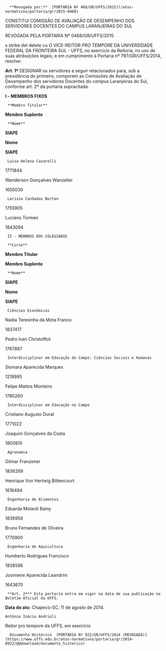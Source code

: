       **Revogada por:**  [PORTARIA Nº 468/GR/UFFS/2015](/atos-normativos/portaria/gr/2015-0468) 

   CONSTITUI COMISSÃO DE AVALIAÇÃO DE DESEMPENHO DOS SERVIDORES DOCENTES DO CAMPUS LARANJEIRAS DO SUL  

REVOGADA PELA PORTARIA Nº 0468/GR/UFFS/2015

 s strike del delete cu O VICE-REITOR *PRO TEMPORE* DA UNIVERSIDADE FEDERAL DA FRONTEIRA SUL - UFFS, no exercício da Reitoria, no uso de suas atribuições legais, e em cumprimento à Portaria nº 797/GR/UFFS/2014, resolve:

 **Art. 1º** DESIGNAR os servidores a seguir relacionados para, sob a presidência do primeiro, comporem as Comissões de Avaliação de Desempenho dos servidores Docentes do *campus* Laranjeiras do Sul, conforme art. 2º da portaria supracitada:

 **I -**  **MEMBROS FIXOS**

     **Membro Titular**

   **Membro Suplente**

     **Nome**

   **SIAPE**

   **Nome**

   **SIAPE**

     Luisa Helena Cazarolli

   1771844

   Wanderson Gonçalves Wanzeller

   1655030

     Larissa Canhadas Bertan

   1755905

   Luciano Tormen

   1843094

     II - MEMBROS DOS COLEGIADOS

     **Curso**

   **Membro Titular**

   **Membro Suplente**

     **Nome**

   **SIAPE**

   **Nome**

   **SIAPE**

     Ciências Econômicas

   Nadia Teresinha da Mota Franco

   1837417

   Pedro Ivan Christoffoli

   1767887

     Interdisciplinar em Educação do Campo: Ciências Sociais e Humanas

   Siomara Aparecida Marques

   1219995

   Felipe Mattos Monteiro

   1780260

     Interdisciplinar em Educação no Campo

   Cristiano Augusto Durat

   1771022

   Joaquim Gonçalves da Costa

   1800810

     Agronomia

   Gilmar Franzener

   1836269

   Henrique Von Hertwig Bittencourt

   1616494

     Engenharia de Alimentos

   Eduarda Molardi Bainy

   1836956

   Bruno Fernandes de Oliveira

   1770900

     Engenharia de Aquicultura

   Humberto Rodrigues Francisco

   1838596

   Josimeire Aparecida Leandrini

   1643670

     **Art. 2º** Esta portaria entra em vigor na data de sua publicação no Boletim Oficial da UFFS.

  

   **Data do ato:** Chapecó-SC, 11 de agosto de 2014.   
 

    Antônio Inácio Andrioli   
 Reitor pro tempore da UFFS, em exercício 

      Documento Histórico  [PORTARIA Nº 922/GR/UFFS/2014 (REVOGADA)](https://www.uffs.edu.br/atos-normativos/portaria/gr/2014-0922/@@download/documento_historico)     
      